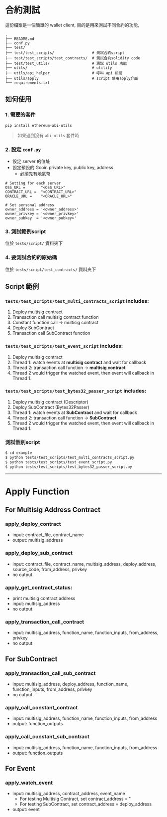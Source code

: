 # 合約測試

這份檔案是一個簡單的 wallet client, 目的是用來測試不同合約的功能,

```
.
├── README.md
├── conf.py
├── test/
├── test/test_scripts/                 # 測試合約script
├── test/test_scripts/test_contracts/  # 測試合約solidity code
├── test/test_utils/                   # 測試 utils 功能
├── utils/                             # utility
├── utils/api_helper                   # 呼叫 api 相關
├── utils/apply                        # script 使用apply介面
└── requirements.txt
```

## 如何使用

### 1. 需要的套件

```
pip install ethereum-abi-utils
```

> 如果遇到沒有 `abi-utils` 套件時

### 2. 設定 `conf.py`

- 設定 server 的位址
- 設定預設的 Gcoin private key, public key, address
    - 必須先有地氣幣
```
# Setting for each server
OSS_URL =       "<OSS_URL>"
CONTRACT_URL =  "<CONTRACT_URL>"
ORACLE_URL =    "<ORACLE_URL>"

# Set personal address
owner_address = '<owner_address>'
owner_privkey = '<owner_privkey>'
owner_pubkey  = '<owner_pubkey>'
```

### 3. 測試範例script

位於 `tests/script/` 資料夾下

### 4. 要測試合約的原始碼

位於 `tests/script/test_contracts/` 資料夾下

## Script 範例

### `tests/test_scripts/test_multi_contracts_script` includes:
1. Deploy multisig contract
2. Transaction call  multisig contract function
3. Constant function call -> multisig contract
4. Deploy SubContract
5. Transaction call  SubContract function

### `tests/test_scripts/test_event_script` includes:
1. Deploy multisig contract
2. Thread 1: watch events at **multisig contract** and wait for callback
3. Thread 2: transaction call function -> **multisig contract**
4. Thread 2 would trigger the watched event, then event will callback in Thread 1.

### `tests/test_scripts/test_bytes32_passer_script` includes:
1. Deploy multisig contract (Descriptor)
1. Deploy SubContract (Bytes32Passer)
2. Thread 1: watch events at **SubContract** and wait for callback
3. Thread 2:  transaction call function -> **SubContract**
4.  Thread 2 would trigger the watched event, then event will callback in Thread 1.

### 測試個別script
```sh
$ cd example
$ python tests/test_scripts/test_multi_contracts_script.py
$ python tests/test_scripts/test_event_script.py
$ python tests/test_scripts/test_bytes32_passer_script.py
```

---

# Apply Function

## For Multisig Address Contract
### apply_deploy_contract
- input: contract_file, contract_name
- output: multisig_address

### apply_deploy_sub_contract
- input: contract_file, contract_name, multisig_address, deploy_address, source_code, from_address, privkey
- no output

### apply_get_contract_status:
- print multisig contract address
- input: multisig_address
- no output

### apply_transaction_call_contract
- input: multisig_address, function_name, function_inputs, from_address, privkey
- no output

## For SubContract
### apply_transaction_call_sub_contract
- input: multisig_address, deploy_address, function_name, function_inputs, from_address, privkey
- no output

### apply_call_constant_contract
- input: multisig_address, function_name, function_inputs, from_address
- output: function_outputs

### apply_call_constant_sub_contract
- input: multisig_address, function_name, function_inputs, from_address
- output: function_outputs

## For Event
### apply_watch_event
- input: multisig_address, contract_address, event_name
  - For testing Multisig Contract, set contract_address = ''
  - For testing SubContract, set contract_address = deploy_address
- output: event
